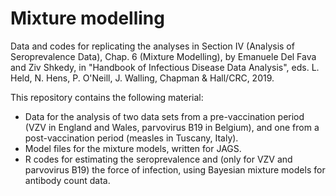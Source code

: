 # Mixture modelling

Data and codes for replicating the analyses in Section IV (Analysis of Seroprevalence Data), Chap. 6 (Mixture Modelling), by Emanuele Del Fava and Ziv Shkedy, in "Handbook of Infectious Disease Data Analysis", eds. L. Held, N. Hens, P. O'Neill, J. Walling, Chapman & Hall/CRC, 2019.

This repository contains the following material:
- Data for the analysis of two data sets from a pre-vaccination period (VZV in England and Wales, parvovirus B19 in Belgium), and one from a post-vaccination period (measles in Tuscany, Italy).
- Model files for the mixture models, written for JAGS.
- R codes for estimating the seroprevalence and (only for VZV and parvovirus B19) the force of infection, using Bayesian mixture models for antibody count data.

